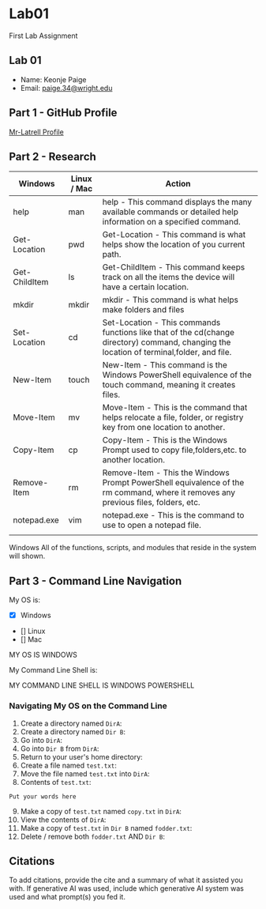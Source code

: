 # Lab01
First Lab Assignment

## Lab 01

- Name: Keonje Paige
- Email: paige.34@wright.edu

## Part 1 - GitHub Profile
[Mr-Latrell Profile](https://github.com/Mr-Latrell)

## Part 2 - Research

| Windows | Linux / Mac | Action |
| ---     | ---         | ---    |
| help    | man         |help - This command displays the many available commands or detailed help information on a specified command.               |
| Get-Location| pwd    |Get-Location - This command is what helps show the location of you current path.|
| Get-ChildItem | ls    |Get-ChildItem - This command keeps track on all the items the device will have a certain location.
|mkdir   | mkdir       |mkdir - This command is what helps make folders and files|
| Set-Location | cd     |Set-Location - This commands functions like that of the cd(change directory) command, changing the location of terminal,folder, and file.        |
| New-Item | touch      |New-Item - This command is the Windows PowerShell equivalence of the touch command, meaning it creates files. |
| Move-Item | mv        |Move-Item - This is the command that helps relocate a file, folder, or registry key from one location to another.|
| Copy-Item | cp        |Copy-Item - This is the Windows Prompt used to copy file,folders,etc. to another location.|
| Remove-Item | rm      |Remove-Item - This the Windows Prompt PowerShell equivalence of the rm command, where it removes any previous files, folders, etc.        |
| notepad.exe | vim     |notepad.exe - This is the command to use to open a notepad file.
        |

Windows
All of the functions, scripts, and modules that reside in the system will shown.


## Part 3 - Command Line Navigation

My OS is:
- [x] Windows
- [] Linux
- [] Mac

MY OS IS WINDOWS

My Command Line Shell is: 

MY COMMAND LINE SHELL IS WINDOWS POWERSHELL


### Navigating My OS on the Command Line

1. Create a directory named `DirA`:
2. Create a directory named `Dir B`:
3. Go into `DirA`:
4. Go into `Dir B` from `DirA`:
5. Return to your user's home directory:
6. Create a file named `test.txt`:
7. Move the file named `test.txt` into `DirA`:
8. Contents of `test.txt`:
```
Put your words here
```
9. Make a copy of `test.txt` named `copy.txt` in `DirA`:
10. View the contents of `DirA`: 
11. Make a copy of `test.txt` in `Dir B` named `fodder.txt`:
12. Delete / remove both `fodder.txt` AND `Dir B`:

## Citations

To add citations, provide the cite and a summary of what it assisted you with.  If generative AI was used, include which generative AI system was used and what prompt(s) you fed it.



